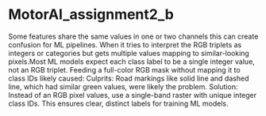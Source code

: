# MotorAI_assignment2_b

Some features share the same values in one or two channels this can create confusion for ML pipelines. When it tries to interpret the RGB triplets as integers or categories but gets multiple values mapping to similar-looking pixels.Most ML models expect each class label to be a single integer value, not an RGB triplet. Feeding a full-color RGB mask without mapping it to class IDs likely caused:
Culprits: Road markings like solid line and dashed line, which had similar green values, were likely the problem.
Solution: Instead of an RGB pixel values, use a single-band raster with unique integer class IDs. This ensures clear, distinct labels for training ML models.
